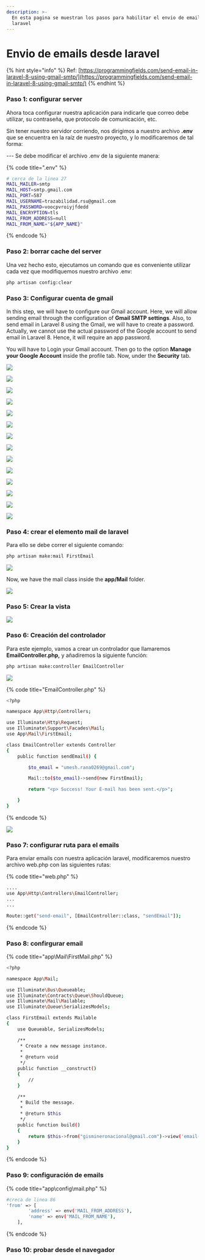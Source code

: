 ```yaml
---
description: >-
  En esta pagina se muestran los pasos para habilitar el envio de emails desde
  laravel
---
```


# Envio de emails desde laravel

{% hint style="info" %}
Ref: [https://programmingfields.com/send-email-in-laravel-8-using-gmail-smtp/](https://programmingfields.com/send-email-in-laravel-8-using-gmail-smtp/)
{% endhint %}

### Paso 1: configurar server

Ahora toca configurar nuestra aplicación para indicarle que correo debe utilizar, su contraseña, que protocolo de comunicación, etc.

Sin tener nuestro servidor corriendo, nos dirigimos a nuestro archivo **.env** que se encuentra en la raíz de nuestro proyecto, y lo modificaremos de tal forma:

--- Se debe modificar el archivo .env de la siguiente manera:

{% code title=".env" %}
```bash
# cerca de la linea 27
MAIL_MAILER=smtp
MAIL_HOST=smtp.gmail.com
MAIL_PORT=587
MAIL_USERNAME=trazabilidad.rsu@gmail.com
MAIL_PASSWORD=voocpvroiyjfdedd
MAIL_ENCRYPTION=tls
MAIL_FROM_ADDRESS=null
MAIL_FROM_NAME="${APP_NAME}"
```
{% endcode %}

### Paso 2: borrar cache del server

Una vez hecho esto, ejecutamos un comando que es conveniente utilizar cada vez que modifiquemos nuestro archivo .env:

```bash
php artisan config:clear
```

### Paso 3: Configurar cuenta de gmail

In this step, we will have to configure our Gmail account. Here, we will allow sending email through the configuration of **Gmail SMTP settings**. Also, to send email in Laravel 8 using the Gmail, we will have to create a password. Actually, we cannot use the actual password of the Google account to send email in Laravel 8. Hence, it will require an app password.

You will have to Login your Gmail account. Then go to the option **Manage your Google Account** inside the profile tab. Now, under the **Security** tab.  


![](../.gitbook/assets/emails1.png)

![](../.gitbook/assets/emails2.png)

![](../.gitbook/assets/emails3.png)

![](../.gitbook/assets/emails4.png)

![](../.gitbook/assets/emails5.png)

![](../.gitbook/assets/emails6.png)

![](../.gitbook/assets/emails7.png)

![](../.gitbook/assets/emails8.png)

![](../.gitbook/assets/emails9.png)

![](../.gitbook/assets/emails10.png)

![](../.gitbook/assets/emails11.png)

![](../.gitbook/assets/emails12.png)

![](../.gitbook/assets/emails13.png)

![](../.gitbook/assets/emails14.png)

### Paso 4: crear el elemento mail de laravel

Para ello se debe correr el siguiente comando:

```bash
php artisan make:mail FirstEmail
```

![](../.gitbook/assets/emails15.png)

 Now, we have the mail class inside the **app/Mail** folder.

![](../.gitbook/assets/emails16.png)

### Paso 5: Crear la vista

![](../.gitbook/assets/emails17.png)

### Paso 6: Creación del controlador

 Para este ejemplo, vamos a crear un controlador que llamaremos **EmailController.php,** y añadiremos la siguiente función:

```bash
php artisan make:controller EmailController
```

![](../.gitbook/assets/emails19.png)

{% code title="EmailController.php" %}
```bash
<?php

namespace App\Http\Controllers;

use Illuminate\Http\Request;
use Illuminate\Support\Facades\Mail;
use App\Mail\FirstEmail;

class EmailController extends Controller
{
    public function sendEmail() {

        $to_email = "umesh.rana0269@gmail.com";

        Mail::to($to_email)->send(new FirstEmail);

        return "<p> Success! Your E-mail has been sent.</p>";

    }
}
```
{% endcode %}



![](../.gitbook/assets/emails18.png)

### Paso 7: configurar ruta para el emails

Para enviar emails con nuestra aplicación laravel, modificaremos nuestro archivo web.php con las siguientes rutas:

{% code title="web.php" %}
```bash
....
use App\Http\Controllers\EmailController;
...
...

Route::get("send-email", [EmailController::class, "sendEmail"]);


```
{% endcode %}

### Paso 8: confirgurar email

{% code title="app\\Mail\\FirstMail.php" %}
```bash
<?php

namespace App\Mail;

use Illuminate\Bus\Queueable;
use Illuminate\Contracts\Queue\ShouldQueue;
use Illuminate\Mail\Mailable;
use Illuminate\Queue\SerializesModels;

class FirstEmail extends Mailable
{
    use Queueable, SerializesModels;

    /**
     * Create a new message instance.
     *
     * @return void
     */
    public function __construct()
    {
        //
    }

    /**
     * Build the message.
     *
     * @return $this
     */
    public function build()
    {
        return $this->from("gismineronacional@gmail.com")->view('email-template');
    }
}

```
{% endcode %}

### Paso 9: configuración de emails

{% code title="app\\config\\mail.php" %}
```bash
#creca de linea 86
'from' => [
        'address' => env('MAIL_FROM_ADDRESS'),
        'name' => env('MAIL_FROM_NAME'),
    ],
```
{% endcode %}

### Paso 10: probar desde el navegador

